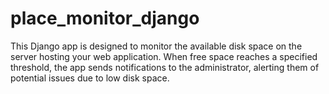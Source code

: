 # place_monitor_django
This Django app is designed to monitor the available disk space on the server hosting your web application. When free space reaches a specified threshold, the app sends notifications to the administrator, alerting them of potential issues due to low disk space.
